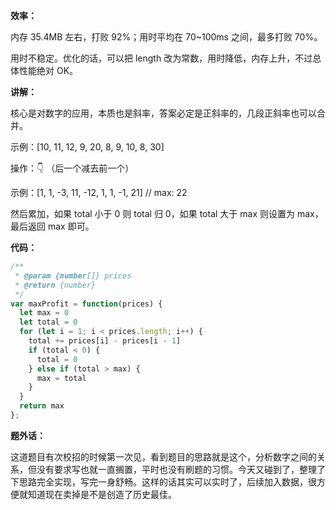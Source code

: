 **效率：**

内存 35.4MB 左右，打败 92%；用时平均在 70~100ms 之间，最多打败 70%。

用时不稳定。优化的话，可以把 length 改为常数，用时降低，内存上升，不过总体性能绝对 OK。

**讲解：**

核心是对数字的应用，本质也是斜率，答案必定是正斜率的，几段正斜率也可以合并。

示例：[10, 11, 12, 9, 20, 8, 9, 10, 8, 30]

操作：👇 （后一个减去前一个）

示例：[1, 1, -3, 11, -12, 1, 1, -1, 21] // max: 22

然后累加，如果 total 小于 0 则 total 归 0，如果 total 大于 max 则设置为 max，最后返回 max 即可。

**代码：**

``` javascript
/**
 * @param {number[]} prices
 * @return {number}
 */
var maxProfit = function(prices) {
  let max = 0
  let total = 0
  for (let i = 1; i < prices.length; i++) {
    total += prices[i] - prices[i - 1]
    if (total < 0) {
      total = 0
    } else if (total > max) {
      max = total
    }
  }
  return max
};
```

**题外话：**

这道题目有次校招的时候第一次见，看到题目的思路就是这个，分析数字之间的关系，但没有要求写也就一直搁置，平时也没有刷题的习惯。今天又碰到了，整理了下思路完全实现，写完一身舒畅。这样的话其实可以实时了，后续加入数据，很方便就知道现在卖掉是不是创造了历史最佳。
